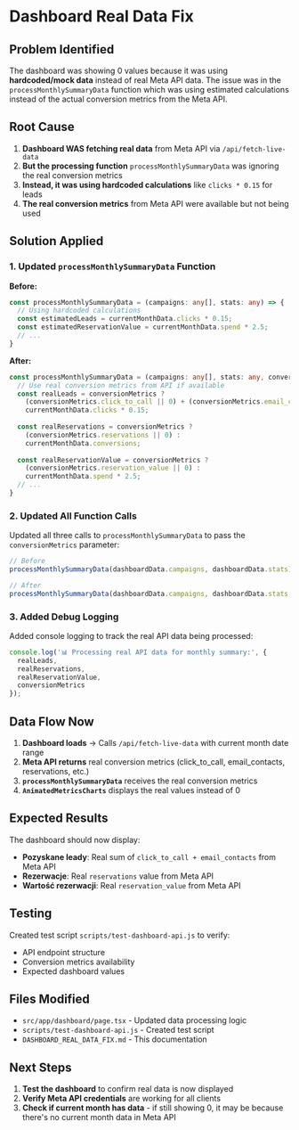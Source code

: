 # Dashboard Real Data Fix

## Problem Identified

The dashboard was showing 0 values because it was using **hardcoded/mock data** instead of real Meta API data. The issue was in the `processMonthlySummaryData` function which was using estimated calculations instead of the actual conversion metrics from the Meta API.

## Root Cause

1. **Dashboard WAS fetching real data** from Meta API via `/api/fetch-live-data`
2. **But the processing function** `processMonthlySummaryData` was ignoring the real conversion metrics
3. **Instead, it was using hardcoded calculations** like `clicks * 0.15` for leads
4. **The real conversion metrics** from Meta API were available but not being used

## Solution Applied

### 1. Updated `processMonthlySummaryData` Function

**Before:**
```typescript
const processMonthlySummaryData = (campaigns: any[], stats: any) => {
  // Using hardcoded calculations
  const estimatedLeads = currentMonthData.clicks * 0.15;
  const estimatedReservationValue = currentMonthData.spend * 2.5;
  // ...
}
```

**After:**
```typescript
const processMonthlySummaryData = (campaigns: any[], stats: any, conversionMetrics?: any) => {
  // Use real conversion metrics from API if available
  const realLeads = conversionMetrics ? 
    (conversionMetrics.click_to_call || 0) + (conversionMetrics.email_contacts || 0) : 
    currentMonthData.clicks * 0.15;
  
  const realReservations = conversionMetrics ? 
    (conversionMetrics.reservations || 0) : 
    currentMonthData.conversions;
  
  const realReservationValue = conversionMetrics ? 
    (conversionMetrics.reservation_value || 0) : 
    currentMonthData.spend * 2.5;
  // ...
}
```

### 2. Updated All Function Calls

Updated all three calls to `processMonthlySummaryData` to pass the `conversionMetrics` parameter:

```typescript
// Before
processMonthlySummaryData(dashboardData.campaigns, dashboardData.stats);

// After  
processMonthlySummaryData(dashboardData.campaigns, dashboardData.stats, dashboardData.conversionMetrics);
```

### 3. Added Debug Logging

Added console logging to track the real API data being processed:

```typescript
console.log('📊 Processing real API data for monthly summary:', {
  realLeads,
  realReservations,
  realReservationValue,
  conversionMetrics
});
```

## Data Flow Now

1. **Dashboard loads** → Calls `/api/fetch-live-data` with current month date range
2. **Meta API returns** real conversion metrics (click_to_call, email_contacts, reservations, etc.)
3. **`processMonthlySummaryData`** receives the real conversion metrics
4. **`AnimatedMetricsCharts`** displays the real values instead of 0

## Expected Results

The dashboard should now display:

- **Pozyskane leady**: Real sum of `click_to_call + email_contacts` from Meta API
- **Rezerwacje**: Real `reservations` value from Meta API  
- **Wartość rezerwacji**: Real `reservation_value` from Meta API

## Testing

Created test script `scripts/test-dashboard-api.js` to verify:
- API endpoint structure
- Conversion metrics availability
- Expected dashboard values

## Files Modified

- `src/app/dashboard/page.tsx` - Updated data processing logic
- `scripts/test-dashboard-api.js` - Created test script
- `DASHBOARD_REAL_DATA_FIX.md` - This documentation

## Next Steps

1. **Test the dashboard** to confirm real data is now displayed
2. **Verify Meta API credentials** are working for all clients
3. **Check if current month has data** - if still showing 0, it may be because there's no current month data in Meta API 